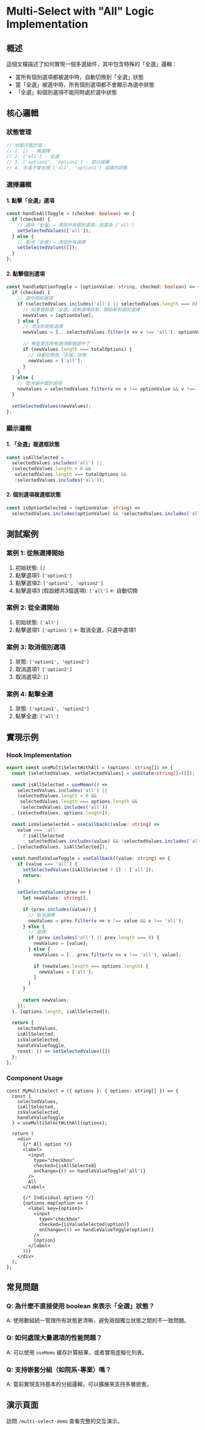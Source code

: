 # Multi-Select with "All" Logic Implementation

## 概述

這個文檔描述了如何實現一個多選組件，其中包含特殊的「全選」邏輯：

- 當所有個別選項都被選中時，自動切換到「全選」狀態
- 當「全選」被選中時，所有個別選項都不會顯示為選中狀態
- 「全選」和個別選項不能同時處於選中狀態

## 核心邏輯

### 狀態管理

```typescript
// 狀態可能的值：
// 1. [] - 無選擇
// 2. ['all'] - 全選
// 3. ['option1', 'option2'] - 部分選擇
// 4. 永遠不會出現 ['all', 'option1'] 這樣的狀態
```

### 選擇邏輯

#### 1. 點擊「全選」選項

```typescript
const handleAllToggle = (checked: boolean) => {
  if (checked) {
    // 選中「全選」→ 清除所有個別選項，設置為 ['all']
    setSelectedValues(['all']);
  } else {
    // 取消「全選」→ 清空所有選擇
    setSelectedValues([]);
  }
};
```

#### 2. 點擊個別選項

```typescript
const handleOptionToggle = (optionValue: string, checked: boolean) => {
  if (checked) {
    // 選中個別選項
    if (selectedValues.includes('all') || selectedValues.length === 0) {
      // 如果當前是「全選」或無選擇狀態，開始新的個別選擇
      newValues = [optionValue];
    } else {
      // 添加到現有選擇
      newValues = [...selectedValues.filter(v => v !== 'all'), optionValue];
      
      // 檢查是否所有選項都被選中了
      if (newValues.length === totalOptions) {
        // 自動切換到「全選」狀態
        newValues = ['all'];
      }
    }
  } else {
    // 取消選中個別選項
    newValues = selectedValues.filter(v => v !== optionValue && v !== 'all');
  }
  
  setSelectedValues(newValues);
};
```

### 顯示邏輯

#### 1. 「全選」複選框狀態

```typescript
const isAllSelected = 
  selectedValues.includes('all') || 
  (selectedValues.length > 0 && 
   selectedValues.length === totalOptions && 
   !selectedValues.includes('all'));
```

#### 2. 個別選項複選框狀態

```typescript
const isOptionSelected = (optionValue: string) => 
  selectedValues.includes(optionValue) && !selectedValues.includes('all');
```

## 測試案例

### 案例 1: 從無選擇開始

1. 初始狀態: `[]`
2. 點擊選項1: `['option1']`
3. 點擊選項2: `['option1', 'option2']`
4. 點擊選項3 (假設總共3個選項): `['all']` ← 自動切換

### 案例 2: 從全選開始

1. 初始狀態: `['all']`
2. 點擊選項1: `['option1']` ← 取消全選，只選中選項1

### 案例 3: 取消個別選項

1. 狀態: `['option1', 'option2']`
2. 取消選項1: `['option2']`
3. 取消選項2: `[]`

### 案例 4: 點擊全選

1. 狀態: `['option1', 'option2']`
2. 點擊全選: `['all']`

## 實現示例

### Hook Implementation

```typescript
export const useMultiSelectWithAll = (options: string[]) => {
  const [selectedValues, setSelectedValues] = useState<string[]>([]);
  
  const isAllSelected = useMemo(() => 
    selectedValues.includes('all') || 
    (selectedValues.length > 0 && 
     selectedValues.length === options.length && 
     !selectedValues.includes('all'))
  , [selectedValues, options.length]);
  
  const isValueSelected = useCallback((value: string) => 
    value === 'all' 
      ? isAllSelected 
      : selectedValues.includes(value) && !selectedValues.includes('all')
  , [selectedValues, isAllSelected]);
  
  const handleValueToggle = useCallback((value: string) => {
    if (value === 'all') {
      setSelectedValues(isAllSelected ? [] : ['all']);
      return;
    }
    
    setSelectedValues(prev => {
      let newValues: string[];
      
      if (prev.includes(value)) {
        // 取消選擇
        newValues = prev.filter(v => v !== value && v !== 'all');
      } else {
        // 選擇
        if (prev.includes('all') || prev.length === 0) {
          newValues = [value];
        } else {
          newValues = [...prev.filter(v => v !== 'all'), value];
          
          if (newValues.length === options.length) {
            newValues = ['all'];
          }
        }
      }
      
      return newValues;
    });
  }, [options.length, isAllSelected]);
  
  return {
    selectedValues,
    isAllSelected,
    isValueSelected,
    handleValueToggle,
    reset: () => setSelectedValues([])
  };
};
```

### Component Usage

```tsx
const MyMultiSelect = ({ options }: { options: string[] }) => {
  const {
    selectedValues,
    isAllSelected,
    isValueSelected,
    handleValueToggle
  } = useMultiSelectWithAll(options);
  
  return (
    <div>
      {/* All option */}
      <label>
        <input
          type="checkbox"
          checked={isAllSelected}
          onChange={() => handleValueToggle('all')}
        />
        All
      </label>
      
      {/* Individual options */}
      {options.map(option => (
        <label key={option}>
          <input
            type="checkbox"
            checked={isValueSelected(option)}
            onChange={() => handleValueToggle(option)}
          />
          {option}
        </label>
      ))}
    </div>
  );
};
```

## 常見問題

### Q: 為什麼不直接使用 boolean 來表示「全選」狀態？

A: 使用數組統一管理所有狀態更清晰，避免兩個獨立狀態之間的不一致問題。

### Q: 如何處理大量選項的性能問題？

A: 可以使用 `useMemo` 緩存計算結果，或者實現虛擬化列表。

### Q: 支持嵌套分組（如院系-專業）嗎？

A: 當前實現支持基本的分組邏輯，可以擴展來支持多層嵌套。

## 演示頁面

訪問 `/multi-select-demo` 查看完整的交互演示。
